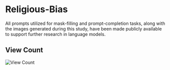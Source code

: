 # Religious-Bias

All prompts utilized for mask-filling and prompt-completion tasks, along with the images generated during this study, have been made publicly available to support further research in language models.

## View Count

![View Count](https://hits.seeyoufarm.com/api/count/incr/badge.svg?url=https://github.com/ajwad-abrar/Religious-Bias&title=Total%20Page%20View)
